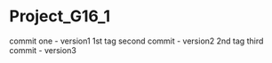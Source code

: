 # Project_G16_1

commit one - version1 1st tag
second commit - version2 2nd tag
third commit - version3
